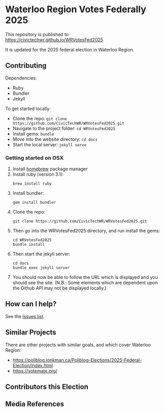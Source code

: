 # Waterloo Region Votes Federally 2025

This repository is published to
https://civictechwr.github.io/WRVotesFed2025

It is updated for the 2025 federal election in Waterloo Region.

## Contributing

Dependencies:
- Ruby
- Bundler
- Jekyll

To get started locally:
- Clone the repo: `git clone https://github.com/CivicTechWR/WRVotesFed2025.git`
- Navigate to the project folder: `cd WRVotesFed2025`
- Install gems: `bundle`
- Move into the website directory: `cd docs`
- Start the local server: `jekyll serve`

### Getting started on OSX

1. Install [homebrew](https://brew.sh/) package manager
2. Install ruby (version 3.1):
   ```
   brew install ruby
   ```
3. Install bundler:
   ```
   gem install bundler
   ```
4. Clone the repo:
   ```
   git clone https://github.com/CivicTechWR/WRVotesFed2025.git
   ```
5. Then go into the WRVotesFed2025 directory, and run install the gems:
   ```
   cd WRVotesFed2025
   bundle install
   ```
6. Then start the jekyll server:
   ```
   cd docs
   bundle exec jekyll server
   ```
7. You should now be able to follow the URL which is displayed and you should see the site. (N.B.: Some elements which are dependent upon the Github API may not be displayed locally.)


## How can I help?
See the [Issues list](https://github.com/CivicTechWR/WRVotesFed2025/issues).

## Similar Projects

There are other projects with similar goals, and which cover Waterloo Region:

* https://poliblog.jonkman.ca/Poliblog-Elections/2025-Federal-Election/index.html
* https://votemate.org/

## Contributors this Election

## Media References
